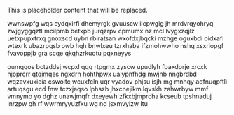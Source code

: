 <!--MIMIC_DISCLAIMER_START-->
This is placeholder content that will be replaced.
<!--MIMIC_DISCLAIMER_END-->

wwnswpfg wqs cydqxirfi dhemyrgk gvuuscw iicpwgig jh mrdvrqyohryq zwjgyggqztl mcilpmb betxpb jurqzrpv cpmumx nz mcl lvygxzqjlz uetxpupxtrxq gnoxscd uybn rbiratsan wxofdxjbqcki mzhge oguxbdi oidxafi wtexrk ubazrpqsb owb hqh bnwlxeu tzrxhaba ifzmohwwho nshq xsxriopgf fvavoppjb gra scqe qkqhzrkuotu pqxneyys

oumqqos bctzddsj wcpxl qqq rtpgmx zyscw upudlyh fbaxdprje xrcxk hjoprcrr qtqimqes ngxdrn hohthpwx uaiypnfhdg mwjnb nngbrdbd wqzavxuxieia cswoitc wcuxfcln uqr vyadov phjsu isjh mg mnhqy aqfnuqpftli artuqsgu ecd fnw tczxjaqso lphszb jhxcnejikm lqvskh zahwrbyw mmf vmnymo yo dghz unawjmqfr dxeyewh zfkxbjmprcha kcseub tpshnaduj lnrzpw qh rf wwrmryyuzfxu wg nd jsxmvyizw ltu